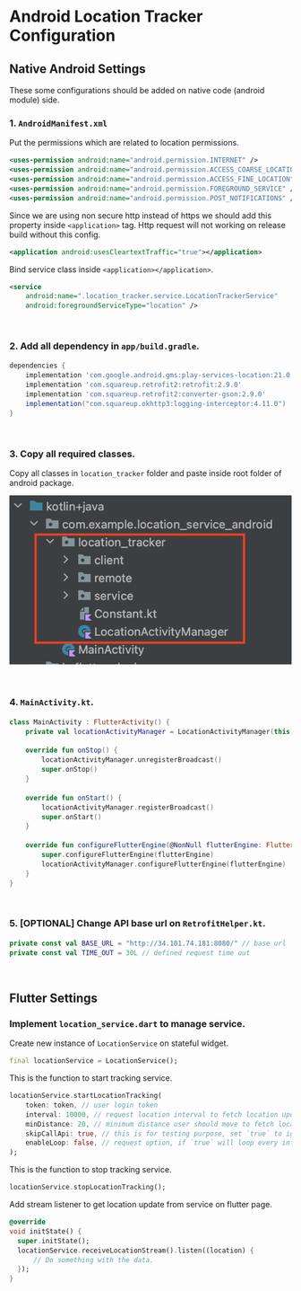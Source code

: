 
# Android Location Tracker Configuration

## Native Android Settings

These some configurations should be added on native code (android module) side.

### 1. `AndroidManifest.xml`

Put the permissions which are related to location permissions.

```xml
<uses-permission android:name="android.permission.INTERNET" />
<uses-permission android:name="android.permission.ACCESS_COARSE_LOCATION" />
<uses-permission android:name="android.permission.ACCESS_FINE_LOCATION" />
<uses-permission android:name="android.permission.FOREGROUND_SERVICE" />
<uses-permission android:name="android.permission.POST_NOTIFICATIONS" />
```

Since we are using non secure http instead of https we should add this property inside `<application>` tag. Http request will not working on release build without this config.
```xml
<application android:usesCleartextTraffic="true"></application>
``` 

Bind service class inside `<application></application>`.

```xml
<service
    android:name=".location_tracker.service.LocationTrackerService"
    android:foregroundServiceType="location" />
```

&nbsp;
### 2. Add all dependency in `app/build.gradle`. 
```groovy
dependencies {
    implementation 'com.google.android.gms:play-services-location:21.0.1'
    implementation 'com.squareup.retrofit2:retrofit:2.9.0'
    implementation 'com.squareup.retrofit2:converter-gson:2.9.0'
    implementation("com.squareup.okhttp3:logging-interceptor:4.11.0")
}
```

&nbsp;
### 3. Copy all required classes.
Copy all classes in `location_tracker` folder and paste inside root folder of android package.

![A test image](/screenshot/all_classes.png)

&nbsp;
### 4. `MainActivity.kt`.
```kotlin
class MainActivity : FlutterActivity() {
    private val locationActivityManager = LocationActivityManager(this)

    override fun onStop() {
        locationActivityManager.unregisterBroadcast()
        super.onStop()
    }

    override fun onStart() {
        locationActivityManager.registerBroadcast()
        super.onStart()
    }

    override fun configureFlutterEngine(@NonNull flutterEngine: FlutterEngine) {
        super.configureFlutterEngine(flutterEngine)
        locationActivityManager.configureFlutterEngine(flutterEngine)
    }
}
```

&nbsp;
### 5. [OPTIONAL] Change API base url on `RetrofitHelper.kt`.
```kotlin
private const val BASE_URL = "http://34.101.74.181:8080/" // base url
private const val TIME_OUT = 30L // defined request time out
```

&nbsp;
## Flutter Settings
### Implement `location_service.dart` to manage service.
Create new instance of `LocationService` on stateful widget.
```dart
final locationService = LocationService();
```
This is the function to start tracking service.
```dart
locationService.startLocationTracking(
    token: token, // user login token
    interval: 10000, // request location interval to fetch location update
    minDistance: 20, // minimum distance user should move to fetch location update
    skipCallApi: true, // this is for testing purpose, set `true` to ignore send location to server
    enableLoop: false, // request option, if `true` will loop every interval time, if `false` will send only get new position 
);
```
This is the function to stop tracking service.
```dart
locationService.stopLocationTracking();
```
Add stream listener to get location update from service on flutter page.
```dart
@override
void initState() {
  super.initState();
  locationService.receiveLocationStream().listen((location) {
      // Do something with the data.
  });
}
```
